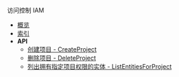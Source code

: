 <div class="sidebar_title ">访问控制 IAM</div>


- [概览](api/iam-api/README.md)
- [索引](api/iam-api/index.md)
- **API**
    - [创建项目 - CreateProject](api/iam-api/create_project)
    - [删除项目 - DeleteProject](api/iam-api/delete_project)
    - [列出拥有指定项目权限的实体 - ListEntitiesForProject](api/iam-api/list_entities_for_project)
